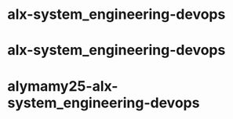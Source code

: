 # alx-system_engineering-devops
# alx-system_engineering-devops
# alymamy25-alx-system_engineering-devops
